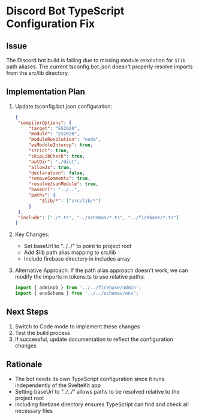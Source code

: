 # Discord Bot TypeScript Configuration Fix

## Issue

The Discord bot build is failing due to missing module resolution for `$lib` path aliases. The current tsconfig.bot.json doesn't properly resolve imports from the src/lib directory.

## Implementation Plan

1. Update tsconfig.bot.json configuration:

   ```json
   {
   	"compilerOptions": {
   		"target": "ES2020",
   		"module": "ES2020",
   		"moduleResolution": "node",
   		"esModuleInterop": true,
   		"strict": true,
   		"skipLibCheck": true,
   		"outDir": "./dist",
   		"allowJs": true,
   		"declaration": false,
   		"removeComments": true,
   		"resolveJsonModule": true,
   		"baseUrl": "../..",
   		"paths": {
   			"$lib/*": ["src/lib/*"]
   		}
   	},
   	"include": ["./*.ts", "../schemas/*.ts", "../firebase/*.ts"]
   }
   ```

2. Key Changes:

   - Set baseUrl to "../../" to point to project root
   - Add $lib path alias mapping to src/lib
   - Include firebase directory in includes array

3. Alternative Approach:
   If the path alias approach doesn't work, we can modify the imports in tokens.ts to use relative paths:
   ```typescript
   import { adminDb } from '../../firebase/admin';
   import { envSchema } from '../../schemas/env';
   ```

## Next Steps

1. Switch to Code mode to implement these changes
2. Test the build process
3. If successful, update documentation to reflect the configuration changes

## Rationale

- The bot needs its own TypeScript configuration since it runs independently of the SvelteKit app
- Setting baseUrl to "../../" allows paths to be resolved relative to the project root
- Including firebase directory ensures TypeScript can find and check all necessary files
